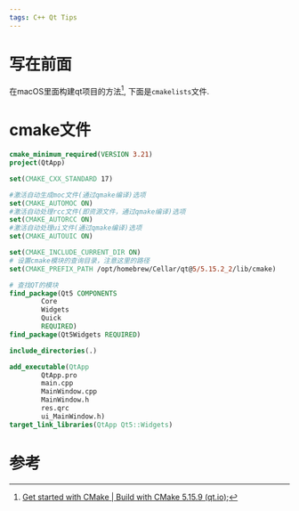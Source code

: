 ```yaml
---
tags: C++ Qt Tips
---
```




# 写在前面

在macOS里面构建qt项目的方法[^1], 下面是`cmakelists`文件. 



# cmake文件



```cmake
cmake_minimum_required(VERSION 3.21)
project(QtApp)

set(CMAKE_CXX_STANDARD 17)

#激活自动生成moc文件(通过qmake编译)选项
set(CMAKE_AUTOMOC ON)
#激活自动处理rcc文件(即资源文件，通过qmake编译)选项
set(CMAKE_AUTORCC ON)
#激活自动处理ui文件(通过qmake编译)选项
set(CMAKE_AUTOUIC ON)

set(CMAKE_INCLUDE_CURRENT_DIR ON)
# 设置cmake模块的查询目录，注意这里的路径
set(CMAKE_PREFIX_PATH /opt/homebrew/Cellar/qt@5/5.15.2_2/lib/cmake)

# 查找QT的模块
find_package(Qt5 COMPONENTS
        Core
        Widgets
        Quick
        REQUIRED)
find_package(Qt5Widgets REQUIRED)

include_directories(.)

add_executable(QtApp
        QtApp.pro
        main.cpp
        MainWindow.cpp
        MainWindow.h
        res.qrc
        ui_MainWindow.h)
target_link_libraries(QtApp Qt5::Widgets)

```

# 参考

[^1]:[Get started with CMake | Build with CMake 5.15.9 (qt.io)](https://doc.qt.io/qt-5/cmake-get-started.html);